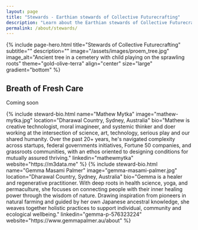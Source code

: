 ```yaml
---
layout: page
title: "Stewards - Earthian stewards of Collective Futurecrafting"
description: "Learn about the Earthian stewards of Collective Futurecrafting"
permalink: /about/stewards/
---
```


{% include page-hero.html 
  title="Stewards of Collective Futurecrafting"
  subtitle=""
  description=""
  image="/assets/images/proem_tree.jpg"
  image_alt="Ancient tree in a cemetery with child playing on the sprawling roots"
  theme="gold-olive-terra"
  align="center"
  size="large"
  gradient="bottom"
%}

<div class="container">
  <div class="section-heading">
    <h2>Breath of Fresh Care</h2>
    <p>Coming soon</p> <!-- TODO -->
  </div>
    <div class="steward-grid">
    {% include steward-bio.html 
        name="Mathew Mytka"
        image="mathew-mytka.jpg"
        location="Dharawal Country, Sydney, Australia"
        bio="Mathew is creative technologist, moral imagineer, and systemic thinker and doer working at the intersection of science, art, technology, serious play and our shared humanity. Over the past 20+ years, he's navigated complexity across startups, federal governments initiatives, Fortune 50 companies, and grassroots communities, with an ethos oriented to designing conditions for mutually assured thriving."
        linkedin="mathewmytka"
        website="https://m3data.me"
    %}
    {% include steward-bio.html 
        name="Gemma Masami Palmer"
        image="gemma-masami-palmer.jpg"
        location="Dharawal Country, Sydney, Australia"
        bio="Gemma is a healer and regenerative practitioner. With deep roots in health science, yoga, and permaculture, she focuses on connecting people with their inner healing power through the wisdom of nature. Drawing inspiration from pioneers in natural farming and guided by her own Japanese ancestral knowledge, she weaves together holistic practices to support individual, community and ecological wellbeing."
        linkedin="gemma-p-576323224"
        website="https://www.gemmapalmer.au/about"
    %}
    </div>
</div>
